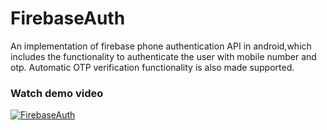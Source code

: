 # FirebaseAuth
An implementation of firebase phone authentication API in android,which includes the functionality to authenticate the user with mobile number and otp.
Automatic OTP verification functionality is also made supported.

### Watch demo video
[![FirebaseAuth](https://img.youtube.com/vi/78icN7INrWU/0.jpg)](https://www.youtube.com/watch?v=78icN7INrWU)
